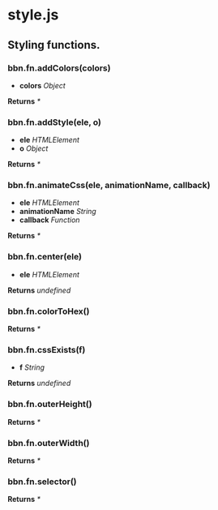# style.js

## Styling functions.

### bbn.fn.addColors(colors)

* __colors__ _Object_ 

**Returns** _*_ 

### bbn.fn.addStyle(ele, o)

* __ele__ _HTMLElement_ 
* __o__ _Object_ 

**Returns** _*_ 

### bbn.fn.animateCss(ele, animationName, callback)

* __ele__ _HTMLElement_ 
* __animationName__ _String_ 
* __callback__ _Function_ 

**Returns** _*_ 

### bbn.fn.center(ele)

* __ele__ _HTMLElement_ 

**Returns** _undefined_ 

### bbn.fn.colorToHex()


**Returns** _*_ 

### bbn.fn.cssExists(f)

* __f__ _String_ 

**Returns** _undefined_ 

### bbn.fn.outerHeight()


**Returns** _*_ 

### bbn.fn.outerWidth()


**Returns** _*_ 

### bbn.fn.selector()


**Returns** _*_ 